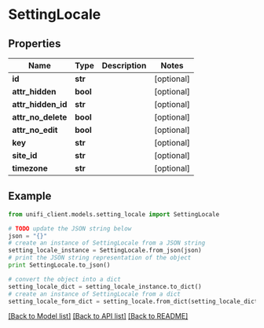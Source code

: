 # SettingLocale


## Properties

Name | Type | Description | Notes
------------ | ------------- | ------------- | -------------
**id** | **str** |  | [optional] 
**attr_hidden** | **bool** |  | [optional] 
**attr_hidden_id** | **str** |  | [optional] 
**attr_no_delete** | **bool** |  | [optional] 
**attr_no_edit** | **bool** |  | [optional] 
**key** | **str** |  | [optional] 
**site_id** | **str** |  | [optional] 
**timezone** | **str** |  | [optional] 

## Example

```python
from unifi_client.models.setting_locale import SettingLocale

# TODO update the JSON string below
json = "{}"
# create an instance of SettingLocale from a JSON string
setting_locale_instance = SettingLocale.from_json(json)
# print the JSON string representation of the object
print SettingLocale.to_json()

# convert the object into a dict
setting_locale_dict = setting_locale_instance.to_dict()
# create an instance of SettingLocale from a dict
setting_locale_form_dict = setting_locale.from_dict(setting_locale_dict)
```
[[Back to Model list]](../README.md#documentation-for-models) [[Back to API list]](../README.md#documentation-for-api-endpoints) [[Back to README]](../README.md)


